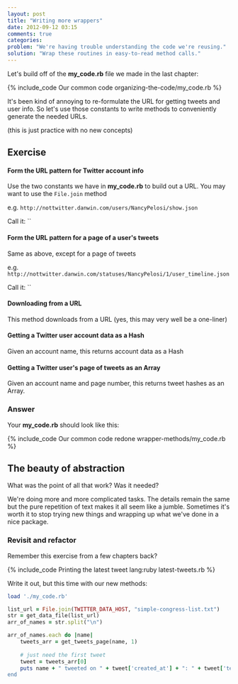 ```yaml
---
layout: post
title: "Writing more wrappers"
date: 2012-09-12 03:15
comments: true
categories: 
problem: "We're having trouble understanding the code we're reusing."
solution: "Wrap these routines in easy-to-read method calls."
---
```


Let's build off of the **my_code.rb** file we made in the last chapter:

{% include_code Our common code organizing-the-code/my_code.rb %}


It's been kind of annoying to re-formulate the URL for getting tweets and user info. So let's use those constants to write methods to conveniently generate the needed URLs.

(this is just practice with no new concepts)

## Exercise

#### Form the URL pattern for Twitter account info

Use the two constants we have in **my_code.rb** to build out a URL. You may want to use the `File.join` method

e.g. `http://nottwitter.danwin.com/users/NancyPelosi/show.json`

Call it: ``

#### Form the URL pattern for a page of a user's tweets 

Same as above, except for a page of tweets

e.g. `http://nottwitter.danwin.com/statuses/NancyPelosi/1/user_timeline.json`

Call it: ``

#### Downloading from a URL

This method downloads from a URL (yes, this may very well be a one-liner)

#### Getting a Twitter user account data as a Hash

Given an account name, this returns account data as a Hash


#### Getting a Twitter user's page of tweets as an Array 

Given an account name and page number, this returns tweet hashes as an Array.



### Answer

Your **my_code.rb** should look like this:

{% include_code Our common code redone wrapper-methods/my_code.rb %}


## The beauty of abstraction

What was the point of all that work? Was it needed?

We're doing more and more complicated tasks. The details remain the same but the pure repetition of text makes it all seem like a jumble. Sometimes it's worth it to stop trying new things and wrapping up what we've done in a nice package.

### Revisit and refactor

Remember this exercise from a few chapters back?

{% include_code Printing the latest tweet lang:ruby latest-tweets.rb %}

Write it out, but this time with our new methods:

``` ruby
load './my_code.rb'

list_url = File.join(TWITTER_DATA_HOST, "simple-congress-list.txt")
str = get_data_file(list_url)
arr_of_names = str.split("\n")

arr_of_names.each do |name|
	tweets_arr = get_tweets_page(name, 1) 	
	
	# just need the first tweet
	tweet = tweets_arr[0]
	puts name + " tweeted on " + tweet['created_at'] + ": " + tweet['text]	
end

```


